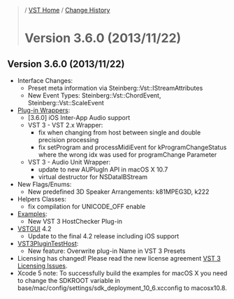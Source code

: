 >/ [VST Home](../) / [Change History](./Index.md)
>
># Version 3.6.0 (2013/11/22)

## Version 3.6.0 (2013/11/22)

- Interface Changes:
  - Preset meta information via Steinberg::Vst::IStreamAttributes
  - New Event Types: Steinberg::Vst::ChordEvent, Steinberg::Vst::ScaleEvent
- [Plug-in Wrappers](../What+is+the+VST+3+SDK/Wrappers/Index.md):
  - \[3.6.0\] iOS Inter-App Audio support
  - VST 3 - VST 2.x Wrapper:
    - fix when changing from host between single and double precision processing
    - fix setProgram and processMidiEvent for kProgramChangeStatus where the wrong idx was used for programChange Parameter
  - VST 3 - Audio Unit Wrapper:
    - update to new AUPlugIn API in macOS X 10.7
    - virtual destructor for NSDataIBStream
- New Flags/Enums:
  - New predefined 3D Speaker Arrangements: k81MPEG3D, k222
- Helpers Classes:
  - fix compilation for UNICODE_OFF enable
- [Examples](../What+is+the+VST+3+SDK/Plug-in+Examples.md):
  - New VST 3 HostChecker Plug-in
- [VSTGUI](../What+is+the+VST+3+SDK/VSTGUI.md) 4.2
  - Update to the final 4.2 release including iOS support
- [VST3PluginTestHost](../What+is+the+VST+3+SDK/Plug-in+Test+Host.md):
  - New feature: Overwrite plug-in Name in VST 3 Presets
- Licensing has changed! Please read the new license agreement [VST 3 Licensing Issues](../VST+3+Licensing/Index.md).
- Xcode 5 note: To successfully build the examples for macOS X you need to change the SDKROOT variable in base/mac/config/settings/sdk_deployment_10_6.xcconfig to macosx10.8.

